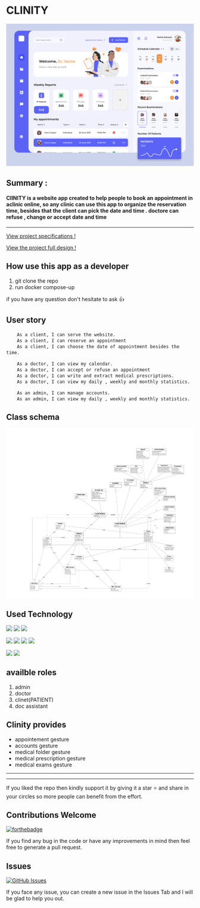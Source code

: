 CLINITY 
===




 
![](./sc1.png)


## Summary :
#### ClINITY is a website app created to help people to book an appointment in aclinic online, so any clinic can use this app to organize the reservation time, besides that the client can pick the date and time . doctore can refuse , change or accept date and time
---

 [View project specifications !](https://docs.google.com/document/d/1zSXcCNSuju0yjo6r1XsT2eeDOzfdce5G6oAezfQk198/edit)
 
 
 [View the project full design  !](https://www.figma.com/file/A8X8kPWjWhfR2Hm450HD6o/Projet-1CS---Clinity-(Copy)?node-id=0%3A1)

## How use this app as a developer

1. git clone the repo
2. run docker compose-up

if you have any question don't hesitate to ask :+1: 

User story
---

```gherkin=
    As a client, I can serve the website.
    As a client, I can reserve an appointment 
    As a client, I can choose the date of appointment besides the time.
```
```gherkin=
    As a doctor, I can view my calendar.
    As a doctor, I can accept or refuse an appointment 
    As a doctor, I can write and extract medical prescriptions.
    As a doctor, I can view my daily , weekly and monthly statistics.

```
```gherkin=
    As an admin, I can manage accounts.
    As an admin, I can view my daily , weekly and monthly statistics.
```




## Class schema
![](./im.png)



Used Technology
---

![](https://img.shields.io/badge/React-20232A?style=for-the-badge&logo=react&logoColor=61DAFB)
![](https://img.shields.io/badge/Redux-593D88?style=for-the-badge&logo=redux&logoColor=white)
![](https://img.shields.io/badge/TypeScript-007ACC?style=for-the-badge&logo=typescript&logoColor=white)

![](https://img.shields.io/badge/nestjs-E0234E?style=for-the-badge&logo=nestjs&logoColor=white)
![](https://img.shields.io/badge/Express.js-000000?style=for-the-badge&logo=express&logoColor=white)
![](https://img.shields.io/badge/MySQL-005C84?style=for-the-badge&logo=mysql&logoColor=white)
![](https://img.shields.io/badge/Docker-2CA5E0?style=for-the-badge&logo=docker&logoColor=white)

![](https://img.shields.io/badge/eslint-3A33D1?style=for-the-badge&logo=eslint&logoColor=white)
![](https://img.shields.io/badge/prettier-1A2C34?style=for-the-badge&logo=prettier&logoColor=F7BA3E)




availble roles
---
1. admin
2. doctor
3. clinet(PATIENT)
4. doc assistant

Clinity provides
---
- appointement gesture
- accounts gesture
- medical folder gesture
- medical prescription gesture
- medical exams gesture

---
---
If you liked the repo then kindly support it by giving it a star ⭐ and share in your circles so more people can benefit from the effort.

## Contributions Welcome
[![forthebadge](https://forthebadge.com/images/badges/built-with-love.svg)](#)

If you find any bug in the code or have any improvements in mind then feel free to generate a pull request.

## Issues
[![GitHub Issues](https://img.shields.io/github/issues/med-zino/clientWeb-1.svg?style=flat&label=Issues&maxAge=2592000)](https://github.com/PROJET-3CS/clientWeb/issues)

If you face any issue, you can create a new issue in the Issues Tab and I will be glad to help you out.

